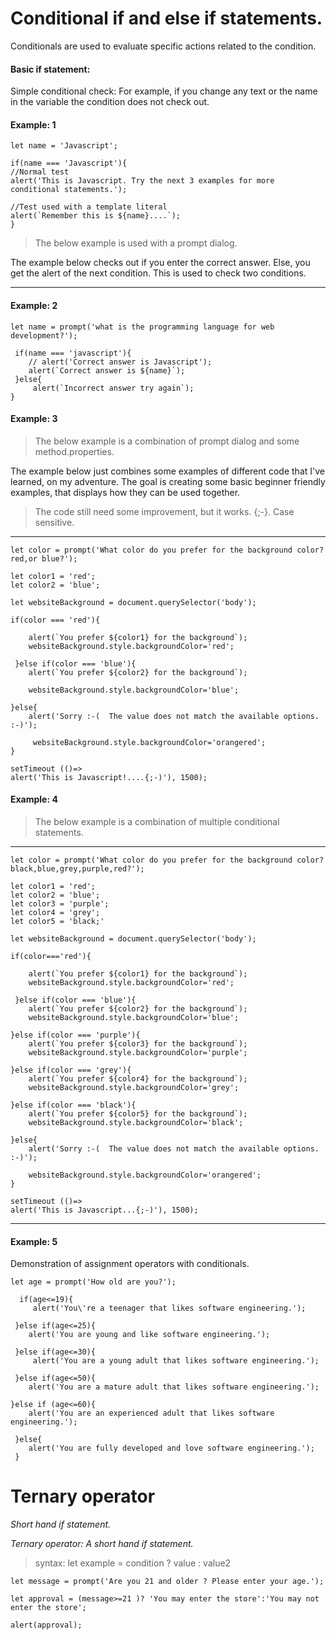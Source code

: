 # Conditional if and else if statements.

Conditionals are used to evaluate specific actions related to the condition.

#### Basic if statement:
Simple conditional check: For example, if you change any text or the name in the variable the condition does not check out.
#### Example: 1
```
let name = 'Javascript';

if(name === 'Javascript'){
//Normal test
alert('This is Javascript. Try the next 3 examples for more conditional statements.');

//Test used with a template literal
alert(`Remember this is ${name}....`);
}
```
>The below example is used with a prompt dialog.

The example below checks out if you enter the correct answer. Else, you get the alert of the next condition. This is used to check two conditions. 

---
#### Example: 2
```
let name = prompt('what is the programming language for web development?');

 if(name === 'javascript'){
    // alert('Correct answer is Javascript');
    alert(`Correct answer is ${name}`);
 }else{
     alert(`Incorrect answer try again`);
}

```

#### Example: 3

>The below example is a combination of prompt dialog and some method.properties.

The example below just combines some examples of different code that I've learned, on my adventure. The goal is creating some basic beginner friendly examples, that displays how they can be used together.

>The code still need some improvement, but it works. {;-}. Case sensitive.

---
```
let color = prompt('What color do you prefer for the background color? red,or blue?');

let color1 = 'red';
let color2 = 'blue';

let websiteBackground = document.querySelector('body');

if(color === 'red'){

    alert(`You prefer ${color1} for the background`);
    websiteBackground.style.backgroundColor='red';

 }else if(color === 'blue'){
    alert(`You prefer ${color2} for the background`);

    websiteBackground.style.backgroundColor='blue';

}else{
    alert('Sorry :-(  The value does not match the available options. :-)');

     websiteBackground.style.backgroundColor='orangered';
}

setTimeout (()=> 
alert('This is Javascript!....{;-)'), 1500);
```

#### Example: 4

>The below example is a combination of multiple conditional statements.

---
```
let color = prompt('What color do you prefer for the background color? black,blue,grey,purple,red?');

let color1 = 'red';
let color2 = 'blue';
let color3 = 'purple';
let color4 = 'grey';
let color5 = 'black;'

let websiteBackground = document.querySelector('body');

if(color==='red'){

    alert(`You prefer ${color1} for the background`);
    websiteBackground.style.backgroundColor='red';

 }else if(color === 'blue'){
    alert(`You prefer ${color2} for the background`);
    websiteBackground.style.backgroundColor='blue';

}else if(color === 'purple'){
    alert(`You prefer ${color3} for the background`);
    websiteBackground.style.backgroundColor='purple';

}else if(color === 'grey'){
    alert(`You prefer ${color4} for the background`);
    websiteBackground.style.backgroundColor='grey';

}else if(color === 'black'){
    alert(`You prefer ${color5} for the background`);
    websiteBackground.style.backgroundColor='black';

}else{
    alert('Sorry :-(  The value does not match the available options. :-)');

    websiteBackground.style.backgroundColor='orangered';
}

setTimeout (()=> 
alert('This is Javascript...{;-)'), 1500);
```
----

#### Example: 5

Demonstration of assignment operators with conditionals.
```
let age = prompt('How old are you?');

  if(age<=19){
     alert('You\'re a teenager that likes software engineering.');

 }else if(age<=25){
    alert('You are young and like software engineering.');
    
 }else if(age<=30){
     alert('You are a young adult that likes software engineering.');
   
 }else if(age<=50){
    alert('You are a mature adult that likes software engineering.');

}else if (age<=60){
    alert('You are an experienced adult that likes software engineering.');

 }else{
    alert('You are fully developed and love software engineering.');
 }

```
# Ternary operator

_Short hand if statement._

_Ternary operator: A short hand if statement._

>syntax: let example = condition ? value : value2
```
let message = prompt('Are you 21 and older ? Please enter your age.');

let approval = (message>=21 )? 'You may enter the store':'You may not enter the store';

alert(approval);
```

